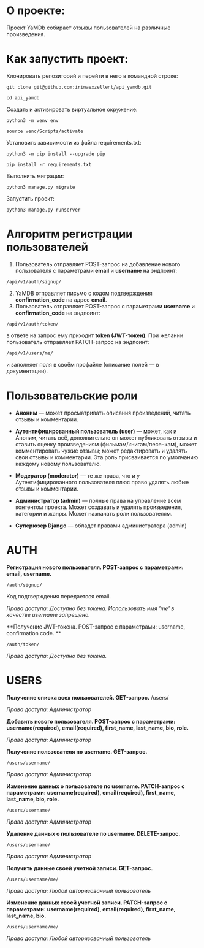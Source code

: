 # О проекте:

Проект YaMDb собирает отзывы пользователей на различные произведения.

# Как запустить проект:

Клонировать репозиторий и перейти в него в командной строке:

```
git clone git@github.com:irinaexzellent/api_yamdb.git
```

```
cd api_yamdb
```
Cоздать и активировать виртуальное окружение:

```
python3 -m venv env
```
```
source venc/Scripts/activate
```

Установить зависимости из файла requirements.txt:

```
python3 -m pip install --upgrade pip
```
```
pip install -r requirements.txt
```
Выполнить миграции:
```
python3 manage.py migrate
```

Запустить проект:
```
python3 manage.py runserver
```

# Алгоритм регистрации пользователей
1. Пользователь отправляет POST-запрос на добавление нового пользователя с параметрами **email** и **username** на эндпоинт:
```
/api/v1/auth/signup/
```
2. YaMDB отправляет письмо с кодом подтверждения **confirmation_code** на адрес **email**.
3. Пользователь отправляет POST-запрос с параметрами **username** и **confirmation_code** на эндпоинт:
```
/api/v1/auth/token/
```
в ответе на запрос ему приходит **token (JWT-токен)**.
При желании пользователь отправляет PATCH-запрос на эндпоинт:
```
/api/v1/users/me/ 
```
и заполняет поля в своём профайле (описание полей — в документации).

# Пользовательские роли

+ **Аноним** — может просматривать описания произведений, читать отзывы и комментарии.



+ **Аутентифицированный пользователь (user)** — может, как и Аноним, читать всё, дополнительно он может публиковать отзывы и ставить оценку произведениям (фильмам/книгам/песенкам), может комментировать чужие отзывы; может редактировать и удалять свои отзывы и комментарии. Эта роль присваивается по умолчанию каждому новому пользователю.



+ **Модератор (moderator)** — те же права, что и у Аутентифицированного пользователя плюс право удалять любые отзывы и комментарии.


+ **Администратор (admin)** — полные права на управление всем контентом проекта. Может создавать и удалять произведения, категории и жанры. Может назначать роли пользователям.



+ **Суперюзер Django** — обладет правами администратора (admin)

# AUTH

**Регистрация нового пользователя. POST-запрос с параметрами: email, username.**
```
/auth/signup/
```
Код подтверждения передаетсся email.

*Права доступа: Доступно без токена. Использовать имя 'me' в качестве username запрещено.*

**Получение JWT-токена. POST-запрос с параметрами: username, confirmation code. **
```
/auth/token/
```

*Права доступа: Доступно без токена.*

# USERS

**Получение списка всех пользователей. GET-запрос.**
/users/

*Права доступа: Администратор*

**Добавить нового пользователя. POST-запрос с параметрами: username(required), email(required), first_name, last_name, bio, role.**

*Права доступа: Администратор*

**Получение пользователя по username. GET-запрос.**
```
/users/username/
```

*Права доступа: Администратор*

**Изменение данных о пользователе по username. PATCH-запрос с параметрами: username(required), email(required), first_name, last_name, bio, role.**
```
/users/username/
```

*Права доступа: Администратор*

**Удаление данных о пользователе по username. DELETE-запрос.**
```
/users/username/
```

*Права доступа: Администратор*

**Получить данные своей учетной записи. GET-запрос.**
```
/users/username/me/
```

*Права доступа: Любой авторизованный пользователь*

**Изменение данных своей учетной записи. PATCH-запрос с параметрами: username(required), email(required), first_name, last_name, bio.**
```
/users/username/me/
```

*Права доступа: Любой авторизованный пользователь*













